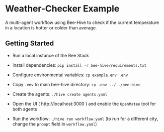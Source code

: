 # Weather-Checker Example

A multi-agent workflow using Bee-Hive to check if the current temperature in a location is hotter or colder than average.

## Getting Started

* Run a local instance of the Bee Stack

* Install dependencies: `pip install -r bee-hive/requirements.txt`

* Configure environmental variables: `cp example.env .env`

* Copy `.env` to main bee-hive directory: `cp .env ../../bee-hive`

* Create the agents: `./hive create agents.yaml`

* Open the UI ( http://localhost:3000 ) and enable the `OpenMateo` tool for both agents

* Run the workflow: `./hive run workflow.yaml` (to run for a different city, change the `prompt` field in `workflow.yaml`)
